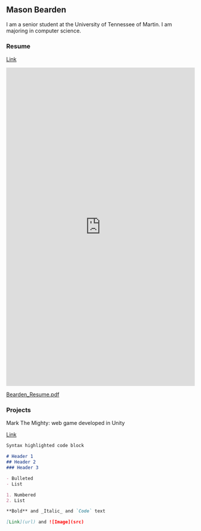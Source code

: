 ## Mason Bearden

I am a senior student at the University of Tennessee of Martin. I am majoring in computer science.

### Resume

[Link](https://github.com/Bearden3/WebSite/blob/gh-pages/Resume/Bearden_Resume.pdf)

<embed src="https://Bearden3.github.io/WebSite/main/Resume/Bearden_Resume.pdf" width="100%" height="850px" type="application/pdf" />

[Bearden_Resume.pdf](http://Bearden3.github.io/WebSite/Resume/Bearden_Mason.pdf)


### Projects
Mark The Mighty: web game developed in Unity

[Link](https://mark-the-mighty.web.app/)


```markdown
Syntax highlighted code block

# Header 1
## Header 2
### Header 3

- Bulleted
- List

1. Numbered
2. List

**Bold** and _Italic_ and `Code` text

[Link](url) and ![Image](src)
```


